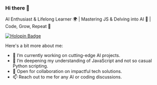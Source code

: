 ### Hi there 👋

AI Enthusiast & Lifelong Learner 🌍 | Mastering JS & Delving into AI 🤖 | Code, Grow, Repeat 🔄

[![Holopin Badge](https://holopin.me/vladn7)](https://holopin.io/@vladn7)

Here's a bit more about me:

- 🔭 I’m currently working on cutting-edge AI projects.
- 🌱 I’m deepening my understanding of JavaScript and not so casual Python scripting.
- 👯 Open for collaboration on impactful tech solutions.
- 📫 Reach out to me for any AI or coding discussions.
